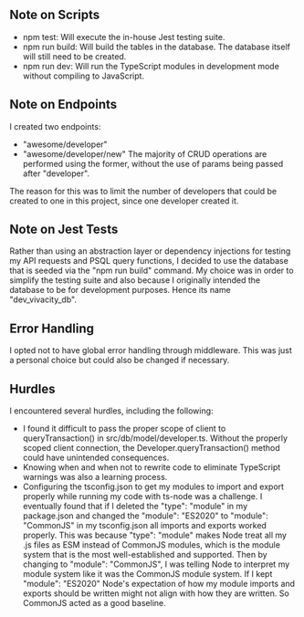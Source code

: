 ## Note on Scripts
- npm test: Will execute the in-house Jest testing suite.
- npm run build: Will build the tables in the database. The database itself will still need to be created.
- npm run dev: Will run the TypeScript modules in development mode without compiling to JavaScript.

## Note on Endpoints
I created two endpoints:
- "awesome/developer"
- "awesome/developer/new"
The majority of CRUD operations are performed using the former, without the use of params being passed after "developer".

The reason for this was to limit the number of developers that could be created to one in this project, since one developer created it.

## Note on Jest Tests
Rather than using an abstraction layer or dependency injections for testing my API requests and PSQL query functions, I decided to use the database that is seeded via the "npm run build" command. My choice was in order to simplify the testing suite and also because I originally intended the database to be for development purposes. Hence its name "dev_vivacity_db".

## Error Handling
I opted not to have global error handling through middleware. This was just a personal choice but could also be changed if necessary.

## Hurdles
I encountered several hurdles, including the following:

- I found it difficult to pass the proper scope of client to queryTransaction() in src/db/model/developer.ts. Without the properly scoped client connection, the Developer.queryTransaction() method could have unintended consequences.
- Knowing when and when not to rewrite code to eliminate TypeScript warnings was also a learning process.
- Configuring the tsconfig.json to get my modules to import and export properly while running my code with ts-node was a challenge. I eventually found that if I deleted the "type": "module" in my package.json and changed the "module": "ES2020" to "module": "CommonJS" in my tsconfig.json all imports and exports worked properly. This was because "type": "module" makes Node treat all my .js files as ESM instead of CommonJS modules, which is the module system that is the most well-established and supported. Then by changing to "module": "CommonJS", I was telling Node to interpret my module system like it was the CommonJS module system. If I kept "module": "ES2020" Node's expectation of how my module imports and exports should be written might not align with how they are written. So CommonJS acted as a good baseline.